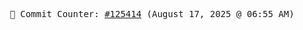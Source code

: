 <p align="center">
    <samp>
        📮 Commit Counter: <a href="https://github.com/Javascript-void0/Javascript-void0/commits/main">#125414</a> (August 17, 2025 @ 06:55 AM)
    </samp>
</p>